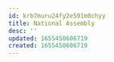 ```yaml
---
id: krb7muru24fy2e591m0chyy
title: National Assembly
desc: ''
updated: 1655450606719
created: 1655450606719
---
```



